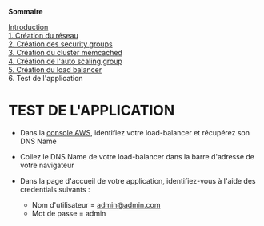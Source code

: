 **Sommaire**

[Introduction](../README.md)  
[1. Création du réseau](partie-1.md)  
[2. Création des security groups](partie-2.md)  
[3. Création du cluster memcached](partie-3.md)  
[4. Création de l'auto scaling group](partie-4.md)  
[5. Création du load balancer](partie-5.md)  
6\. Test de l'application

# TEST DE L'APPLICATION

- Dans la [console AWS](https://689995499512.signin.aws.amazon.com/console), identifiez votre load-balancer et récupérez son DNS Name

- Collez le DNS Name de votre load-balancer dans la barre d'adresse de votre navigateur

- Dans la page d'accueil de votre application, identifiez-vous à l'aide des credentials suivants :
    - Nom d'utilisateur = admin@admin.com
    - Mot de passe = admin